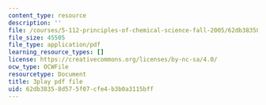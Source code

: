 ```yaml
---
content_type: resource
description: ''
file: /courses/5-112-principles-of-chemical-science-fall-2005/62db38358d575f07cfe4b3b0a3115bff_4xRS6bdFsVM.pdf
file_size: 45505
file_type: application/pdf
learning_resource_types: []
license: https://creativecommons.org/licenses/by-nc-sa/4.0/
ocw_type: OCWFile
resourcetype: Document
title: 3play pdf file
uid: 62db3835-8d57-5f07-cfe4-b3b0a3115bff
---
```

